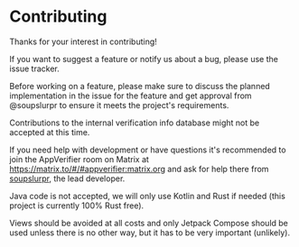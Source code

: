 # Contributing

Thanks for your interest in contributing!

If you want to suggest a feature or notify us about a bug, please use the issue tracker.

Before working on a feature, please make sure to discuss the planned implementation in the issue for
the feature and get approval from @soupslurpr to ensure it meets the project's requirements.

Contributions to the internal verification info database might not be accepted at this time.

If you need help with development or have questions it's recommended to join the AppVerifier room on Matrix at
https://matrix.to/#/#appverifier:matrix.org and ask for help there from [soupslurpr](https://github.com/soupslurpr),
the lead developer.

Java code is not accepted, we will only use Kotlin and Rust if needed (this project is currently 100% Rust free).

Views should be avoided at all costs and only Jetpack Compose should be used unless there is no other way, but it
has to be very important (unlikely).
